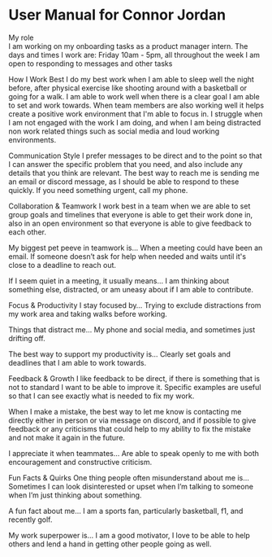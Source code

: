 # User Manual for Connor Jordan

My role  
I am working on my onboarding tasks as a product manager intern.
The days and times I work are: Friday 10am - 5pm, all throughout the week I am open to responding to messages and other tasks

How I Work Best
I do my best work when I am able to sleep well the night before, after physical exercise like shooting around with a basketball or going for a walk. I am able to work well when there is a clear goal I am able to set and work towards. When team members are also working well it helps create a positive work environment that I'm able to focus in.
I struggle when I am not engaged with the work I am doing, and when I am being distracted non work related things such as social media and loud working environments.

Communication Style
I prefer messages to be direct and to the point so that I can answer the specific problem that you need, and also include any details that you think are relevant. 
The best way to reach me is sending me an email or discord message, as I should be able to respond to these quickly.
If you need something urgent, call my phone.

Collaboration & Teamwork
I work best in a team when we are able to set group goals and timelines that everyone is able to get their work done in, also in an open environment so that everyone is able to give feedback  to each other.

My biggest pet peeve in teamwork is…
When a meeting could have been an email.
If someone doesn’t ask for help when needed and waits until it's close to a deadline to reach out.

If I seem quiet in a meeting, it usually means…
I am thinking about something else, distracted, or am uneasy about if I am able to contribute.

Focus & Productivity
I stay focused by…
Trying to exclude distractions from my work area and taking walks before working.

Things that distract me…
My phone and social media, and sometimes just drifting off.

The best way to support my productivity is…
Clearly set goals and deadlines that I am able to work towards.

Feedback & Growth
I like feedback to be direct, if there is something that is not to standard I want to be able to improve it. Specific examples are useful so that I can see exactly what is needed to fix my work.

When I make a mistake, the best way to let me know is contacting me directly either in person or via message on discord, and if possible to give feedback or any criticisms that could help to my ability to fix the mistake and not make it again in the future.

I appreciate it when teammates…
Are able to speak openly to me with both encouragement and constructive criticism.

Fun Facts & Quirks
One thing people often misunderstand about me is…
Sometimes I can look disinterested or upset when I’m talking to someone when I’m just thinking about something.

A fun fact about me…
I am a sports fan, particularly basketball, f1, and recently golf.

My work superpower is…
I am a good motivator, I love to be able to help others and lend a hand in getting other people going as well.
